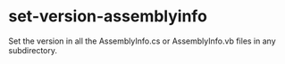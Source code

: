 # set-version-assemblyinfo
Set the version in all the AssemblyInfo.cs or AssemblyInfo.vb files in any subdirectory.
